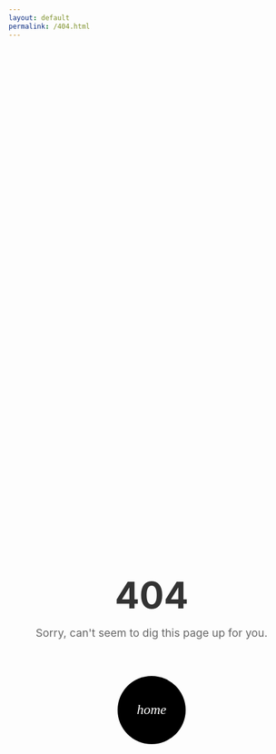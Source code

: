 ```yaml
---
layout: default
permalink: /404.html
---
```


<div class="error-container">
  <h1 class="error-title">404</h1>
  <div class="error-message">Sorry, can't seem to dig this page up for you.</div>
  <div class="home-button">
    <a href="{{ site.baseurl }}/" class="home-link">
      home
    </a>
  </div>
</div>

<style>
.error-container {
  display: flex;
  flex-direction: column;
  align-items: center;
  justify-content: center;
  min-height: 50vh;
  text-align: center;
  padding: 2rem;
}

.error-title {
  font-size: 4rem;
  margin-bottom: 1rem;
  color: #333;
}

.error-message {
  font-size: 1.2rem;
  color: #666;
  margin-bottom: 2rem;
}

.home-button {
  margin-top: 2rem;
}

.home-link {
  display: flex;
  align-items: center;
  justify-content: center;
  width: 120px;
  height: 120px;
  background: #000;
  color: #fff;
  border-radius: 50%;
  text-decoration: none;
  font-size: 1.5rem;
  font-weight: 300;
  transition: transform 0.3s ease, box-shadow 0.3s ease;
  text-transform: lowercase;
  font-family: serif;
  font-style: italic;
}

.home-link:hover {
  transform: scale(1.05);
  box-shadow: 0 8px 16px rgba(0, 0, 0, 0.1);
}
</style>
